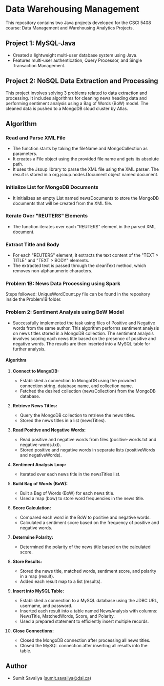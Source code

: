# Data Warehousing Management

This repository contains two Java projects developed for the CSCI 5408 course: Data Management and Warehousing Analytics Projects.

## Project 1: MySQL-Java

- Created a lightweight multi-user database system using Java.
- Features multi-user authentication, Query Processor, and Single Transaction Management.

## Project 2: NoSQL Data Extraction and Processing

This project involves solving 3 problems related to data extraction and processing. It includes algorithms for cleaning news heading data and performing sentiment analysis using a Bag of Words (BoW) model. The cleaned data is pushed to a MongoDB cloud cluster by Atlas.

## Algorithm

### Read and Parse XML File

- The function starts by taking the fileName and MongoCollection<Document> as parameters.
- It creates a File object using the provided file name and gets its absolute path.
- It uses the Jsoup library to parse the XML file using the XML parser. The result is stored in a org.jsoup.nodes.Document object named document.

### Initialize List for MongoDB Documents

- It initializes an empty List<Document> named newsDocuments to store the MongoDB documents that will be created from the XML file.

### Iterate Over "REUTERS" Elements

- The function iterates over each "REUTERS" element in the parsed XML document.

### Extract Title and Body

- For each "REUTERS" element, it extracts the text content of the "TEXT > TITLE" and "TEXT > BODY" elements.
- The extracted text is passed through the cleanText method, which removes non-alphanumeric characters.

### Problem 1B: News Data Processing using Spark

Steps followed: UniqueWordCount.py file can be found in the repository inside the Problem1B folder.

### Problem 2: Sentiment Analysis using BoW Model

- Successfully implemented the task using files of Positive and Negative words from the same author. This algorithm performs sentiment analysis on news titles stored in a MongoDB collection. The sentiment analysis involves scoring each news title based on the presence of positive and negative words. The results are then inserted into a MySQL table for further analysis.

#### Algorithm

1. **Connect to MongoDB:**
   - Established a connection to MongoDB using the provided connection string, database name, and collection name.
   - Fetched the desired collection (newsCollection) from the MongoDB database.

2. **Retrieve News Titles:**
   - Query the MongoDB collection to retrieve the news titles.
   - Stored the news titles in a list (newsTitles).

3. **Read Positive and Negative Words:**
   - Read positive and negative words from files (positive-words.txt and negative-words.txt).
   - Stored positive and negative words in separate lists (positiveWords and negativeWords).

4. **Sentiment Analysis Loop:**
   - Iterated over each news title in the newsTitles list.

5. **Build Bag of Words (BoW):**
   - Built a Bag of Words (BoW) for each news title.
   - Used a map (bow) to store word frequencies in the news title.

6. **Score Calculation:**
   - Compared each word in the BoW to positive and negative words.
   - Calculated a sentiment score based on the frequency of positive and negative words.

7. **Determine Polarity:**
   - Determined the polarity of the news title based on the calculated score.

8. **Store Results:**
   - Stored the news title, matched words, sentiment score, and polarity in a map (result).
   - Added each result map to a list (results).

9. **Insert into MySQL Table:**
   - Established a connection to a MySQL database using the JDBC URL, username, and password.
   - Inserted each result into a table named NewsAnalysis with columns: NewsTitle, MatchedWords, Score, and Polarity.
   - Used a prepared statement to efficiently insert multiple records.

10. **Close Connections:**
    - Closed the MongoDB connection after processing all news titles.
    - Closed the MySQL connection after inserting all results into the table.
   
## Author

- Sumit Savaliya (sumit.savaliya@dal.ca)
